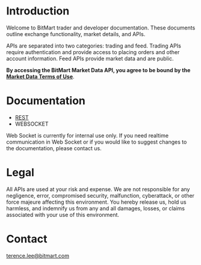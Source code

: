 # Introduction

Welcome to BitMart trader and developer documentation. These documents outline exchange functionality, market details, and APIs.

APIs are separated into two categories: trading and feed. Trading APIs require authentication and provide access to placing orders and other account information. Feed APIs provide market data and are public.

**By accessing the BitMart Market Data API, you agree to be bound by the** [**Market Data Terms of Use**](https://support.bitmart.com/hc/en-us/articles/115004890354-Terms-of-Use).



# Documentation

* [REST](REST.md)
* WEBSOCKET

Web Socket is currently for internal use only. If you need realtime communication in Web Socket or if you would like to suggest changes to the documentation, please contact us.



# Legal

All APIs are used at your risk and expense. We are not responsible for any negligence, error, compromised security, malfunction, cyberattack, or other force majeure affecting this environment. You hereby release us, hold us harmless, and indemnify us from any and all damages, losses, or claims associated with your use of this environment.

# Contact
terence.lee@bitmart.com 
